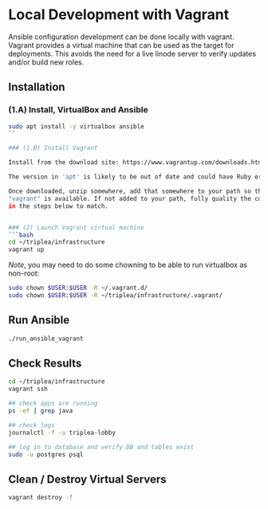 # Local Development with Vagrant

Ansible configuration development can be done locally with vagrant.
Vagrant provides a virtual machine that can be used as the target for
deployments. This avoids the need for a live linode server to verify
updates and/or build new roles.

## Installation

### (1.A) Install, VirtualBox and Ansible

```bash
sudo apt install -y virtualbox ansible
``

### (1.B) Install Vagrant

Install from the download site: https://www.vagrantup.com/downloads.html

The version in 'apt' is likely to be out of date and could have Ruby errors.

Once downloaded, unzip somewhere, add that somewhere to your path so the command 
"vagrant" is available. If not added to your path, fully quality the command 'vagrant'
in the steps below to match.


### (2) Launch Vagrant virtual machine
```bash
cd ~/triplea/infrastructure
vagrant up
```

*Note*, you may need to do some chowning to be able to run virtualbox as non-root:
```bash
sudo chown $USER:$USER -R ~/.vagrant.d/
sudo chown $USER:$USER -R ~/triplea/infrastructure/.vagrant/
```

## Run Ansible

```bash
./run_ansible_vagrant
```

## Check Results

```bash
cd ~/triplea/infrastructure
vagrant ssh

## check apps are running
ps -ef | grep java

## check logs
journalctl -f -u triplea-lobby

## log in to database and verify DB and tables exist
sudo -u postgres psql
```

## Clean / Destroy Virtual Servers

```bash
vagrant destroy -f
```
